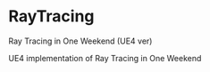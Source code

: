 # RayTracing
Ray Tracing in One Weekend (UE4 ver)

UE4 implementation of Ray Tracing in One Weekend
